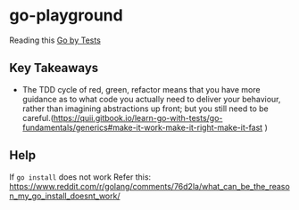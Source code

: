 # go-playground
Reading this [Go by Tests](https://quii.gitbook.io/learn-go-with-tests/)

## Key Takeaways

- The TDD cycle of red, green, refactor means that you have more guidance as to what code you actually need to deliver your behaviour, rather than imagining abstractions up front; but you still need to be careful.(https://quii.gitbook.io/learn-go-with-tests/go-fundamentals/generics#make-it-work-make-it-right-make-it-fast
)


## Help
If `go install` does not work Refer this: https://www.reddit.com/r/golang/comments/76d2la/what_can_be_the_reason_my_go_install_doesnt_work/
